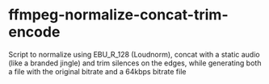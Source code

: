 # ffmpeg-normalize-concat-trim-encode
Script to normalize using EBU_R_128 (Loudnorm), concat with a static audio (like a branded jingle) and trim silences on the edges, while generating both a file with the original bitrate and a 64kbps bitrate file
